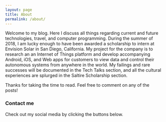 ```yaml
---
layout: page
title: About
permalink: /about/
---
```


Welcome to my blog. Here I discuss all things regarding current and future technologies, travel, and computer  programming. During the summer of 2018, I am lucky enough to have been awarded a scholarship to intern at Envision Solar in San Diego, California. My project for the company is to research an an Internet of Things platform and develop accompanying Android, iOS, and Web apps for customers to view data and control their autonomous systems from anywhere in the world. My failings and rare successes will be documented in the Tech Talks section, and all the cultural experiences are splurged in the Saltire Scholarship section.

Thanks for taking the time to read. Feel free to comment on any of the posts!

### Contact me

Check out my social media by clicking the buttons below.
